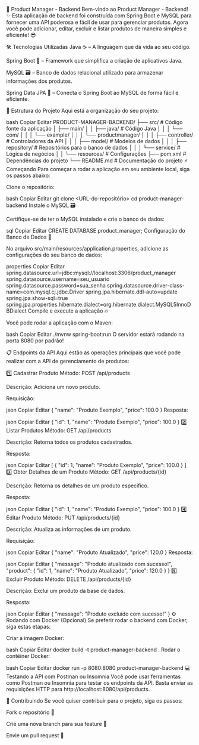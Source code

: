 🚀 Product Manager - Backend
Bem-vindo ao Product Manager - Backend! ✨ Esta aplicação de backend foi construída com Spring Boot e MySQL para fornecer uma API poderosa e fácil de usar para gerenciar produtos. Agora você pode adicionar, editar, excluir e listar produtos de maneira simples e eficiente! 😎

🛠️ Tecnologias Utilizadas
Java ☕ – A linguagem que dá vida ao seu código.

Spring Boot 🚀 – Framework que simplifica a criação de aplicativos Java.

MySQL 🗃️ – Banco de dados relacional utilizado para armazenar informações dos produtos.

Spring Data JPA 🔄 – Conecta o Spring Boot ao MySQL de forma fácil e eficiente.

📂 Estrutura do Projeto
Aqui está a organização do seu projeto:

bash
Copiar
Editar
PRODUCT-MANAGER-BACKEND/
├── src/                   # Código fonte da aplicação
│   ├── main/
│   │   ├── java/          # Código Java
│   │   │   └── com/
│   │   │       └── example/
│   │   │           └── productmanager/
│   │   │               ├── controller/   # Controladores da API
│   │   │               ├── model/        # Modelos de dados
│   │   │               ├── repository/   # Repositórios para o banco de dados
│   │   │               └── service/      # Lógica de negócios
│   │   └── resources/         # Configurações
├── pom.xml                # Dependências do projeto
└── README.md              # Documentação do projeto
⚡ Começando
Para começar a rodar a aplicação em seu ambiente local, siga os passos abaixo:

Clone o repositório:

bash
Copiar
Editar
git clone <URL-do-repositório>
cd product-manager-backend
Instale o MySQL 🗃️

Certifique-se de ter o MySQL instalado e crie o banco de dados:

sql
Copiar
Editar
CREATE DATABASE product_manager;
Configuração do Banco de Dados 🔧

No arquivo src/main/resources/application.properties, adicione as configurações do seu banco de dados:

properties
Copiar
Editar
spring.datasource.url=jdbc:mysql://localhost:3306/product_manager
spring.datasource.username=seu_usuario
spring.datasource.password=sua_senha
spring.datasource.driver-class-name=com.mysql.cj.jdbc.Driver
spring.jpa.hibernate.ddl-auto=update
spring.jpa.show-sql=true
spring.jpa.properties.hibernate.dialect=org.hibernate.dialect.MySQL5InnoDBDialect
Compile e execute a aplicação 🔥

Você pode rodar a aplicação com o Maven:

bash
Copiar
Editar
./mvnw spring-boot:run
O servidor estará rodando na porta 8080 por padrão!

📋 Endpoints da API
Aqui estão as operações principais que você pode realizar com a API de gerenciamento de produtos:

1️⃣ Cadastrar Produto
Método: POST /api/products

Descrição: Adiciona um novo produto.

Requisição:

json
Copiar
Editar
{
  "name": "Produto Exemplo",
  "price": 100.0
}
Resposta:

json
Copiar
Editar
{
  "id": 1,
  "name": "Produto Exemplo",
  "price": 100.0
}
2️⃣ Listar Produtos
Método: GET /api/products

Descrição: Retorna todos os produtos cadastrados.

Resposta:

json
Copiar
Editar
[
  {
    "id": 1,
    "name": "Produto Exemplo",
    "price": 100.0
  }
]
3️⃣ Obter Detalhes de um Produto
Método: GET /api/products/{id}

Descrição: Retorna os detalhes de um produto específico.

Resposta:

json
Copiar
Editar
{
  "id": 1,
  "name": "Produto Exemplo",
  "price": 100.0
}
4️⃣ Editar Produto
Método: PUT /api/products/{id}

Descrição: Atualiza as informações de um produto.

Requisição:

json
Copiar
Editar
{
  "name": "Produto Atualizado",
  "price": 120.0
}
Resposta:

json
Copiar
Editar
{
  "message": "Produto atualizado com sucesso!",
  "product": {
    "id": 1,
    "name": "Produto Atualizado",
    "price": 120.0
  }
}
5️⃣ Excluir Produto
Método: DELETE /api/products/{id}

Descrição: Exclui um produto da base de dados.

Resposta:

json
Copiar
Editar
{
  "message": "Produto excluído com sucesso!"
}
⚙️ Rodando com Docker (Opcional)
Se preferir rodar o backend com Docker, siga estas etapas:

Criar a imagem Docker:

bash
Copiar
Editar
docker build -t product-manager-backend .
Rodar o contêiner Docker:

bash
Copiar
Editar
docker run -p 8080:8080 product-manager-backend
💻 Testando a API com Postman ou Insomnia
Você pode usar ferramentas como Postman ou Insomnia para testar os endpoints da API. Basta enviar as requisições HTTP para http://localhost:8080/api/products.

🔄 Contribuindo
Se você quiser contribuir para o projeto, siga os passos:

Fork o repositório 🍴

Crie uma nova branch para sua feature 🌱

Envie um pull request 🔁

